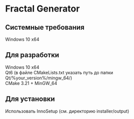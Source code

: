 # Fractal Generator
## Системные требования  
Windows 10 x64  

## Для разработки
Windows 10 x64\
Qt6 (в файле CMakeLists.txt указать путь до папки Qt/%your_version%/mingw_64/)\
CMake 3.21 + MinGW_64

## Для установки  
Использовать InnoSetup (см. директорию installer/output)
